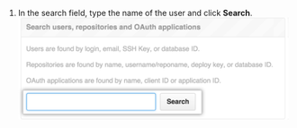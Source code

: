 1. In the search field, type the name of the user and click **Search**. ![Поле поиска настроек администратора сайта](/assets/images/enterprise/site-admin-settings/search-for-things.png)
